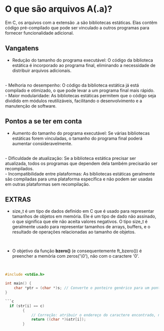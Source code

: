 # O que são arquivos A(.a)?

Em C, os arquivos com a extensão .a são bibliotecas estáticas. Elas contêm código pré-compilado que pode ser vinculado a outros programas para fornecer funcionalidade adicional.

## Vangatens

- Redução do tamanho do programa executável: O código da biblioteca estática é incorporado ao programa final, eliminando a necessidade de distribuir arquivos adicionais.
<br>
- Melhoria no desempenho: O código da biblioteca estática já está compilado e otimizado, o que pode levar a um programa final mais rápido.
<br>
- Maior modularidade: As bibliotecas estáticas permitem que o código seja dividido em módulos reutilizáveis, facilitando o desenvolvimento e a manutenção de software.

## Pontos a se ter em conta

- Aumento do tamanho do programa executável: Se várias bibliotecas estáticas forem vinculadas, o tamanho do programa final poderá aumentar consideravelmente.
<br>
- Dificuldade de atualização: Se a biblioteca estática precisar ser atualizada, todos os programas que dependem dela também precisarão ser recompilados.
<br>
- Incompatibilidade entre plataformas: As bibliotecas estáticas geralmente são compiladas para uma plataforma específica e não podem ser usadas em outras plataformas sem recompilação.

## EXTRAS

- size_t é um tipo de dados definido em C que é usado para representar tamanhos de objetos em memória. Ele é um tipo de dado não assinado, o que significa que ele não aceita valores negativos. O tipo size_t é geralmente usado para representar tamanhos de arrays, buffers, e o resultado de operações relacionadas ao tamanho de objetos.

<br>

 - O objetivo da função <b>bzero()</b> (e consequentemente ft_bzero()) é preencher a memória com zeros('\0'), não com o caractere '0'.

 <br>

```c
#include <stdio.h>

int main() {
    char *ptr = (char *)s; // Converte o ponteiro genérico para um ponteiro de caractere
}

```c
  if (str[i] == c)
        {
            // Correção: atribuir o endereço do caractere encontrado, não o caractere em si
            return ((char *)&str[i]);
        }
